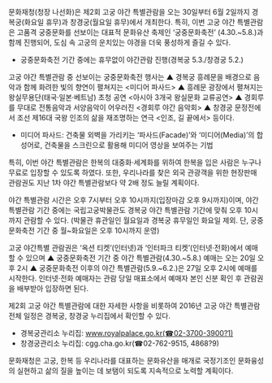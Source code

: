 문화재청(청장 나선화)은 제2회 고궁 야간 특별관람을 오는 30일부터 6월 2일까지 경복궁(화요일 휴무)과 창경궁(월요일 휴무)에서 개최한다. 특히, 이번 고궁 야간 특별관람은 고품격 궁중문화를 선보이는 대표적 문화유산 축제인 ‘궁중문화축전’ (4.30.~5.8.)과 함께 진행되어, 도심 속 고궁의 운치있는 야경을 더욱 풍성하게 즐길 수 있다.
- 궁중문화축전 기간 중에는 휴무없이 야간관람 진행(경복궁 5.3./창경궁 5.2.)

고궁 야간 특별관람 중 선보이는 궁중문화축전 행사는
▲ 경복궁 흥례문을 배경으로 음악과 함께 화려한 빛의 향연이 펼쳐지는 <미디어 파사드>
▲ 흥례문 광장에서 펼쳐지는 왕실무용단(태국‧일본‧베트남) 초청 공연 <아시아 3개국 왕실문화 교류공연>
▲ 경회루를 무대로 전통음악과 서양음악이 어우러진 <경회루 야간 음악회>
▲ 창경궁 문정전에서 조선 제16대 국왕 인조의 삶을 재조명하는 연극 <인조, 길 끝에서> 등이다.
- 미디어 파사드: 건축물 외벽을 가리키는 ‘파사드(Facade)’와 ‘미디어(Media)’의 합성어로, 건축물을 스크린으로 활용해 미디어 영상을 보여주는 기법

특히, 이번 야간 특별관람은 한복의 대중화‧세계화를 위하여 한복을 입은 사람은 누구나 무료로 입장할 수 있도록 하였다. 또한, 우리나라를 찾은 외국 관광객을 위한 현장판매 관람권도 지난 1차 야간 특별관람보다 약 2배 정도 늘릴 계획이다.

야간 특별관람 시간은 오후 7시부터 오후 10시까지(입장마감 오후 9시까지)이며, 야간 특별관람 기간 중에는 국립고궁박물관도 경복궁 야간 특별관람 기간에 맞춰 오후 10시까지 관람할 수 있다. (박물관 휴관일인 월요일과 경복궁 휴무일인 화요일 제외. 단, 궁중문화축전 기간 중 월~화요일은 오후 10시까지 운영)

고궁 야간특별 관람권은 ‘옥션 티켓’(인터넷)과 ‘인터파크 티켓’(인터넷‧전화)에서 예매할 수 있으며
▲ 궁중문화축전 기간 중 야간 특별관람(4.30.~5.8.) 예매는 오는 20일 오후 2시
▲ 궁중문화축전 이후의 야간 특별관람(5.9.~6.2.)은 27일 오후 2시에 예매를 시작한다. 인터넷‧전화 예매자는 관람 당일 매표소에서 예매자 본인 신분 확인 후 관람권을 배부받아 입장하면 된다.

제2회 고궁 야간 특별관람에 대한 자세한 사항을 비롯하여 2016년 고궁 야간 특별관람 전체 일정은 경복궁, 창경궁 누리집에서 확인할 수 있다.
- 경복궁관리소 누리집: www.royalpalace.go.kr(☎02-3700-3900?1)
- 창경궁관리소 누리집: cgg.cha.go.kr(☎02-762-9515, 4868?9)

문화재청은 고궁, 한복 등 우리나라를 대표하는 문화유산을 매개로 국정기조인 문화융성의 실현하고 삶의 질을 높이는 데 보탬이 되도록 지속적으로 노력할 계획이다.